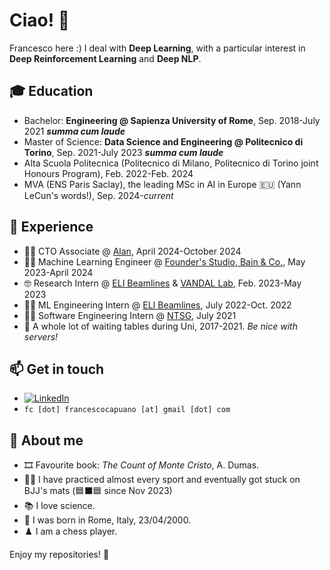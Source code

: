 # Ciao! 👋

Francesco here :) I deal with **Deep Learning**, with a particular interest in **Deep Reinforcement Learning** and **Deep NLP**.

<!--
My MSc thesis work revolved on Deep Reinforcement Learning and Neural Architecture Search, and received joint supervision from researchers at Politecnico di Torino and Politecnico di Milano. 
I was supervised by [Prof. Barbara Caputo](https://scholar.google.com/citations?user=mHbdIAwAAAAJ&hl=en) and [Prof. Giuseppe Averta](https://scholar.google.it/citations?user=i4rm0tYAAAAJ&hl=en) from Politecnico di Torino, and [Prof. Marcello Restelli](https://scholar.google.com/citations?user=xdgxRiEAAAAJ&hl=en) from Politecnico di Milano.
-->

## 🎓 **Education**

 - Bachelor: **Engineering @ Sapienza University of Rome**, Sep. 2018-July 2021 ***summa cum laude***
 - Master of Science: **Data Science and Engineering @ Politecnico di Torino**, Sep. 2021-July 2023 ***summa cum laude***
 - Alta Scuola Politecnica (Politecnico di Milano, Politecnico di Torino joint Honours Program), Feb. 2022-Feb. 2024
 - MVA (ENS Paris Saclay), the leading MSc in AI in Europe 🇪🇺 (Yann LeCun's words!), Sep. 2024-*current*

## 🚆 **Experience**
- 👨‍💻 CTO Associate @ [Alan](https://www.alan.com), April 2024-October 2024
- 👨‍💻 Machine Learning Engineer @ [Founder's Studio, Bain & Co.](https://www.bain.com/consulting-services/engine-2-ventures/founders-studio/), May 2023-April 2024
- 🤓 Research Intern @ [ELI Beamlines](https://www.eli-beams.eu/) & [VANDAL Lab](http://vandal.polito.it/), Feb. 2023-May 2023
- 👨‍💻 ML Engineering Intern @ [ELI Beamlines](https://www.eli-beams.eu/), July 2022-Oct. 2022
- 👨‍💻 Software Engineering Intern @ [NTSG](https://www.ntsgen.com/en/), July 2021
- 🤵 A whole lot of waiting tables during Uni, 2017-2021. *Be nice with servers!*

## 📫 **Get in touch**

- [![LinkedIn](https://img.shields.io/badge/-LinkedIn-blue?style=flat&logo=Linkedin&logoColor=white)](https://www.linkedin.com/in/fracapuano/)
- `fc [dot] francescocapuano [at] gmail [dot] com`
<!--
## 🚀 **Skills**

<ul>
        <img src='https://cdn.jsdelivr.net/gh/devicons/devicon/icons/python/python-original.svg' height='48'>  &nbsp 
        <img src='https://cdn.jsdelivr.net/gh/devicons/devicon/icons/pytorch/pytorch-original.svg' height='48'>  &nbsp
        <img src='https://cdn.jsdelivr.net/gh/devicons/devicon/icons/numpy/numpy-original.svg' height='48'>  &nbsp
        <img src='https://cdn.jsdelivr.net/gh/devicons/devicon/icons/matlab/matlab-original.svg' height='48'>  &nbsp

</ul>
-->
## 🧠 **About me**

- 🎞️ Favourite book: _The Count of Monte Cristo_, A. Dumas.
- 🏋🏼 I have practiced almost every sport and eventually got stuck on BJJ's mats (🟦⬛🟦 since Nov 2023)
- 📚 I love science.
- 🎂 I was born in Rome, Italy, 23/04/2000.
- ♟️ I am a chess player.

Enjoy my repositories! 🚀

<!-- [![Francesco Capuano's GitHub stats](https://github-readme-stats.vercel.app/api?username=fracapuano&hide=issues&count_private=true&show_icons=true&theme=github_dark_dimmed)](https://github.com/anuraghazra/github-readme-stats) -->

